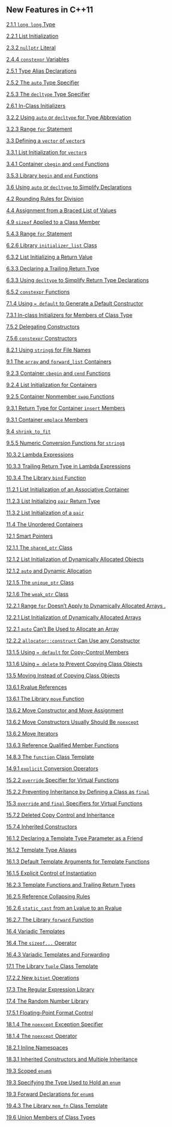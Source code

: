 <h2 id="calibre_pb_6">New Features in C++11</h2>
<p><a href="021-2.1._primitive_builtin_types.html#filepos292468">2.1.1 <code>long long</code> Type</a></p>
<p><a href="022-2.2._variables.html#filepos360541">2.2.1 List Initialization</a></p>
<p><a href="023-2.3._compound_types.html#filepos425646">2.3.2 <code>nullptr</code> Literal</a></p>
<p><a href="024-2.4._const_qualifier.html#filepos524101">2.4.4 <code>constexpr</code> Variables</a></p>
<p><a href="025-2.5._dealing_with_types.html#filepos538451">2.5.1 Type Alias Declarations</a></p>
<p><a href="025-2.5._dealing_with_types.html#filepos545053">2.5.2 The <code>auto</code> Type Specifier</a></p>
<p><a href="025-2.5._dealing_with_types.html#filepos563798">2.5.3 The <code>decltype</code> Type Specifier</a></p>
<p><a href="026-2.6._defining_our_own_data_structures.html#filepos584501">2.6.1 In-Class Initializers</a></p>
<p><a href="031-3.2._library_string_type.html#filepos678006">3.2.2 Using <code>auto</code> or <code>decltype</code> for Type Abbreviation</a></p>
<p><a href="031-3.2._library_string_type.html#filepos702111">3.2.3 Range <code>for</code> Statement</a></p>
<p><a href="032-3.3._library_vector_type.html#filepos742732">3.3 Defining a <code>vector</code> of <code>vector</code>s</a></p>
<p><a href="032-3.3._library_vector_type.html#filepos749816">3.3.1 List Initialization for <code>vector</code>s</a></p>
<p><a href="033-3.4._introducing_iterators.html#filepos827968">3.4.1 Container <code>cbegin</code> and <code>cend</code> Functions</a></p>
<p><a href="034-3.5._arrays.html#filepos894049">3.5.3 Library <code>begin</code> and <code>end</code> Functions</a></p>
<p><a href="035-3.6._multidimensional_arrays.html#filepos966902">3.6 Using <code>auto</code> or <code>decltype</code> to Simplify Declarations</a></p>
<p><a href="040-4.2._arithmetic_operators.html#filepos1038636">4.2 Rounding Rules for Division</a></p>
<p><a href="042-4.4._assignment_operators.html#filepos1069824">4.4 Assignment from a Braced List of Values</a></p>
<p><a href="047-4.9._the_sizeof_operator.html#filepos1147517">4.9 <code>sizeof</code> Applied to a Class Member</a></p>
<p><a href="057-5.4._iterative_statements.html#filepos1333046">5.4.3 Range <code>for</code> Statement</a></p>
<p><a href="064-6.2._argument_passing.html#filepos1536414">6.2.6 Library <code>initializer_list</code> Class</a></p>
<p><a href="065-6.3._return_types_and_the_return_statement.html#filepos1571219">6.3.2 List Initializing a Return Value</a></p>
<p><a href="065-6.3._return_types_and_the_return_statement.html#filepos1591534">6.3.3 Declaring a Trailing Return Type</a></p>
<p><a href="066-6.4._overloaded_functions.html#filepos1597343">6.3.3 Using <code>decltype</code> to Simplify Return Type Declarations</a></p>
<p><a href="067-6.5._features_for_specialized_uses.html#filepos1651836">6.5.2 <code>constexpr</code> Functions</a></p>
<p><a href="073-7.1._defining_abstract_data_types.html#filepos1816504">7.1.4 Using <code>= default</code> to Generate a Default Constructor</a></p>
<p><a href="075-7.3._additional_class_features.html#filepos1871041">7.3.1 In-class Initializers for Members of Class Type</a></p>
<p><a href="077-7.5._constructors_revisited.html#filepos1973586">7.5.2 Delegating Constructors</a></p>
<p><a href="077-7.5._constructors_revisited.html#filepos2022572">7.5.6 <code>constexpr</code> Constructors</a></p>
<p><a href="084-8.2._file_input_and_output.html#filepos2117328">8.2.1 Using <code>string</code>s for File Names</a></p>
<p><a href="089-9.1._overview_of_the_sequential_containers.html#filepos2179346">9.1 The <code>array</code> and <code>forward_list</code> Containers</a></p>
<p><a href="090-9.2._container_library_overview.html#filepos2216888">9.2.3 Container <code>cbegin</code> and <code>cend</code> Functions</a></p>
<p><a href="090-9.2._container_library_overview.html#filepos2226442">9.2.4 List Initialization for Containers</a></p>
<p><a href="090-9.2._container_library_overview.html#filepos2252464">9.2.5 Container Nonmember <code>swap</code> Functions</a></p>
<p><a href="091-9.3._sequential_container_operations.html#filepos2282312">9.3.1 Return Type for Container <code>insert</code> Members</a></p>
<p><a href="091-9.3._sequential_container_operations.html#filepos2286643">9.3.1 Container <code>emplace</code> Members</a></p>
<p><a href="092-9.4._how_a_vector_grows.html#filepos2356389">9.4 <code>shrink_to_fit</code></a></p>
<p><a href="093-9.5._additional_string_operations.html#filepos2419968">9.5.5 Numeric Conversion Functions for <code>string</code>s</a></p>
<p><a href="100-10.3._customizing_operations.html#filepos2536657">10.3.2 Lambda Expressions</a></p>
<p><a href="100-10.3._customizing_operations.html#filepos2584038">10.3.3 Trailing Return Type in Lambda Expressions</a></p>
<p><a href="100-10.3._customizing_operations.html#filepos2590269">10.3.4 The Library <code>bind</code> Function</a></p>
<p><a href="108-11.2._overview_of_the_associative_containers.html#filepos2742321">11.2.1 List Initialization of an Associative Container</a></p>
<p><a href="108-11.2._overview_of_the_associative_containers.html#filepos2771673">11.2.3 List Initializing <code>pair</code> Return Type</a></p>
<p><a href="109-11.3._operations_on_associative_containers.html#filepos2800124">11.3.2 List Initialization of a <code>pair</code></a></p>
<p><a href="110-11.4._the_unordered_containers.html#filepos2873645">11.4 The Unordered Containers</a></p>
<p><a href="114-12.1._dynamic_memory_and_smart_pointers.html#filepos2906041">12.1 Smart Pointers</a></p>
<p><a href="114-12.1._dynamic_memory_and_smart_pointers.html#filepos2907781">12.1.1 The <code>shared_ptr</code> Class</a></p>
<p><a href="114-12.1._dynamic_memory_and_smart_pointers.html#filepos2964063">12.1.2 List Initialization of Dynamically Allocated Objects</a></p>
<p><a href="114-12.1._dynamic_memory_and_smart_pointers.html#filepos2968774">12.1.2 <code>auto</code> and Dynamic Allocation</a></p>
<p><a href="114-12.1._dynamic_memory_and_smart_pointers.html#filepos3040473">12.1.5 The <code>unique_ptr</code> Class</a></p>
<p><a href="114-12.1._dynamic_memory_and_smart_pointers.html#filepos3062617">12.1.6 The <code>weak_ptr</code> Class</a></p>
<p><a href="115-12.2._dynamic_arrays.html#filepos3096143">12.2.1 Range <code>for</code> Doesn’t Apply to Dynamically Allocated Arrays .</a></p>
<p><a href="115-12.2._dynamic_arrays.html#filepos3098780">12.2.1 List Initialization of Dynamically Allocated Arrays</a></p>
<p><a href="115-12.2._dynamic_arrays.html#filepos3101582">12.2.1 <code>auto</code> Can’t Be Used to Allocate an Array</a></p>
<p><a href="115-12.2._dynamic_arrays.html#filepos3128651">12.2.2 <code>allocator::construct</code> Can Use any Constructor</a></p>
<p><a href="121-13.1._copy_assign_and_destroy.html#filepos3260607">13.1.5 Using <code>= default</code> for Copy-Control Members</a></p>
<p><a href="121-13.1._copy_assign_and_destroy.html#filepos3264432">13.1.6 Using <code>= delete</code> to Prevent Copying Class Objects</a></p>
<p><a href="125-13.5._classes_that_manage_dynamic_memory.html#filepos3413925">13.5 Moving Instead of Copying Class Objects</a></p>
<p><a href="126-13.6._moving_objects.html#filepos3429517">13.6.1 Rvalue References</a></p>
<p><a href="126-13.6._moving_objects.html#filepos3437715">13.6.1 The Library <code>move</code> Function</a></p>
<p><a href="126-13.6._moving_objects.html#filepos3443986">13.6.2 Move Constructor and Move Assignment</a></p>
<p><a href="126-13.6._moving_objects.html#filepos3448327">13.6.2 Move Constructors Usually Should Be <code>noexcept</code></a></p>
<p><a href="126-13.6._moving_objects.html#filepos3497138">13.6.2 Move Iterators</a></p>
<p><a href="126-13.6._moving_objects.html#filepos3516732">13.6.3 Reference Qualified Member Functions</a></p>
<p><a href="137-14.8._functioncall_operator.html#filepos3699379">14.8.3 The <code>function</code> Class Template</a></p>
<p><a href="138-14.9._overloading_conversions_and_operators.html#filepos3728715">14.9.1 <code>explicit</code> Conversion Operators</a></p>
<p><a href="143-15.2._defining_base_and_derived_classes.html#filepos3811456">15.2.2 <code>override</code> Specifier for Virtual Functions</a></p>
<p><a href="143-15.2._defining_base_and_derived_classes.html#filepos3833370">15.2.2 Preventing Inheritance by Defining a Class as <code>final</code></a></p>
<p><a href="144-15.3._virtual_functions.html#filepos3868355">15.3 <code>override</code> and <code>final</code> Specifiers for Virtual Functions</a></p>
<p><a href="148-15.7._constructors_and_copy_control.html#filepos3986390">15.7.2 Deleted Copy Control and Inheritance</a></p>
<p><a href="148-15.7._constructors_and_copy_control.html#filepos4009802">15.7.4 Inherited Constructors</a></p>
<p><a href="154-16.1._defining_a_template.html#filepos4240204">16.1.2 Declaring a Template Type Parameter as a Friend</a></p>
<p><a href="154-16.1._defining_a_template.html#filepos4243350">16.1.2 Template Type Aliases</a></p>
<p><a href="154-16.1._defining_a_template.html#filepos4272407">16.1.3 Default Template Arguments for Template Functions</a></p>
<p><a href="154-16.1._defining_a_template.html#filepos4302204">16.1.5 Explicit Control of Instantiation</a></p>
<p><a href="155-16.2._template_argument_deduction.html#filepos4356686">16.2.3 Template Functions and Trailing Return Types</a></p>
<p><a href="155-16.2._template_argument_deduction.html#filepos4385972">16.2.5 Reference Collapsing Rules</a></p>
<p><a href="155-16.2._template_argument_deduction.html#filepos4415674">16.2.6 <code>static_cast</code> from an Lvalue to an Rvalue</a></p>
<p><a href="155-16.2._template_argument_deduction.html#filepos4431692">16.2.7 The Library <code>forward</code> Function</a></p>
<p><a href="157-16.4._variadic_templates.html#filepos4464966">16.4 Variadic Templates</a></p>
<p><a href="157-16.4._variadic_templates.html#filepos4470813">16.4 The <code>sizeof...</code> Operator</a></p>
<p><a href="157-16.4._variadic_templates.html#filepos4495346">16.4.3 Variadic Templates and Forwarding</a></p>
<p><a href="163-17.1._the_tuple_type.html#filepos4566514">17.1 The Library <code>Tuple</code> Class Template</a></p>
<p><a href="164-17.2._the_bitset_type.html#filepos4621644">17.2.2 New <code>bitset</code> Operations</a></p>
<p><a href="165-17.3._regular_expressions.html#filepos4636340">17.3 The Regular Expression Library</a></p>
<p><a href="166-17.4._random_numbers.html#filepos4713641">17.4 The Random Number Library</a></p>
<p><a href="167-17.5._the_io_library_revisited.html#filepos4781287">17.5.1 Floating-Point Format Control</a></p>
<p><a href="171-18.1._exception_handling.html#filepos4897184">18.1.4 The <code>noexcept</code> Exception Specifier</a></p>
<p><a href="171-18.1._exception_handling.html#filepos4906788">18.1.4 The <code>noexcept</code> Operator</a></p>
<p><a href="172-18.2._namespaces.html#filepos4952747">18.2.1 Inline Namespaces</a></p>
<p><a href="173-18.3._multiple_and_virtual_inheritance.html#filepos5035521">18.3.1 Inherited Constructors and Multiple Inheritance</a></p>
<p><a href="179-19.3._enumerations.html#filepos5203580">19.3 Scoped <code>enum</code>s</a></p>
<p><a href="179-19.3._enumerations.html#filepos5213988">19.3 Specifying the Type Used to Hold an <code>enum</code></a></p>
<p><a href="179-19.3._enumerations.html#filepos5216202">19.3 Forward Declarations for <code>enum</code>s</a></p>
<p><a href="180-19.4._pointer_to_class_member.html#filepos5277269">19.4.3 The Library <code>mem_fn</code> Class Template</a></p>
<p><a href="182-19.6._union_a_spacesaving_class.html#filepos5318655">19.6 Union Members of Class Types</a></p> 
